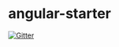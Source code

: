 # angular-starter

[![Gitter](https://badges.gitter.im/AngularJS-Starter/Lobby.svg)](https://gitter.im/AngularJS-Starter/Lobby?utm_source=badge&utm_medium=badge&utm_campaign=pr-badge&utm_content=badge)